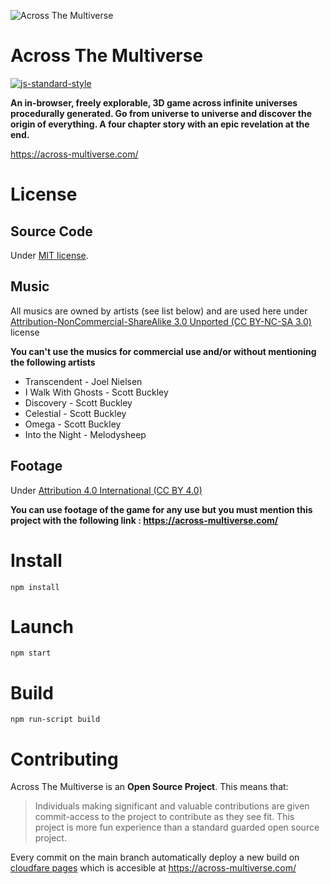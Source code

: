 ![Across The Multiverse](https://across-multiverse.com/preview.jpg)

# Across The Multiverse
[![js-standard-style](https://img.shields.io/badge/code%20style-standard-brightgreen.svg?style=flat)](https://standardjs.com/)

**An in-browser, freely explorable, 3D game across infinite universes procedurally generated.
Go from universe to universe and discover the origin of everything.
A four chapter story with an epic revelation at the end.**

https://across-multiverse.com/

# License


## Source Code

Under [MIT license](https://opensource.org/licenses/MIT).

## Music

All musics are owned by artists (see list below) and are used here under 
[Attribution-NonCommercial-ShareAlike 3.0 Unported (CC BY-NC-SA 3.0)](https://creativecommons.org/licenses/by-nc-sa/3.0/) license


**You can't use the musics for commercial use and/or without mentioning the following artists**

- Transcendent - Joel Nielsen
- I Walk With Ghosts - Scott Buckley
- Discovery - Scott Buckley
- Celestial - Scott Buckley
- Omega - Scott Buckley
- Into the Night - Melodysheep

## Footage

Under [Attribution 4.0 International (CC BY 4.0)](https://creativecommons.org/licenses/by/4.0/)

**You can use footage of the game for any use but you must mention this project with the following link : https://across-multiverse.com/**

# Install

```
npm install
```

# Launch

```
npm start
```

# Build

```
npm run-script build
```

# Contributing

Across The Multiverse is an **Open Source Project**. This means that:

> Individuals making significant and valuable contributions are given commit-access to the project to contribute as they see fit. This project is more fun experience than a standard guarded open source project.

Every commit on the main branch automatically deploy a new build on [cloudfare pages](https://pages.cloudflare.com/) which is accesible at https://across-multiverse.com/